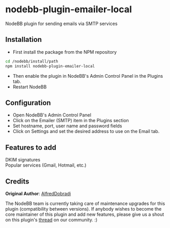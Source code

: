 nodebb-plugin-emailer-local
===========================

NodeBB plugin for sending emails via SMTP services

Installation
---

* First install the package from the NPM repository

``` bash
cd /nodebb/install/path
npm install nodebb-plugin-emailer-local
```

* Then enable the plugin in NodeBB's Admin Control Panel in the Plugins tab.
* Restart NodeBB

Configuration
---

* Open NodeBB's Admin Control Panel
* Click on the Emailer (SMTP) item in the Plugins section
* Set hostname, port, user name and password fields
* Click on Settings and set the desired address to use on the Email tab.

Features to add
---

DKIM signatures  
Popular services (Gmail, Hotmail, etc.)

Credits
---

**Original Author**: [AlfredDobradi](https://github.com/AlfredDobradi)

The NodeBB team is currently taking care of maintenance upgrades for this plugin (compatibility between versions). If anybody wishes to become the core maintainer of this plugin and add new features, please give us a shout on this plugin's [thread](https://community.nodebb.org/topic/496/-nodebb-plugin-emailer-local-local-email-plugin) on our community. :)
